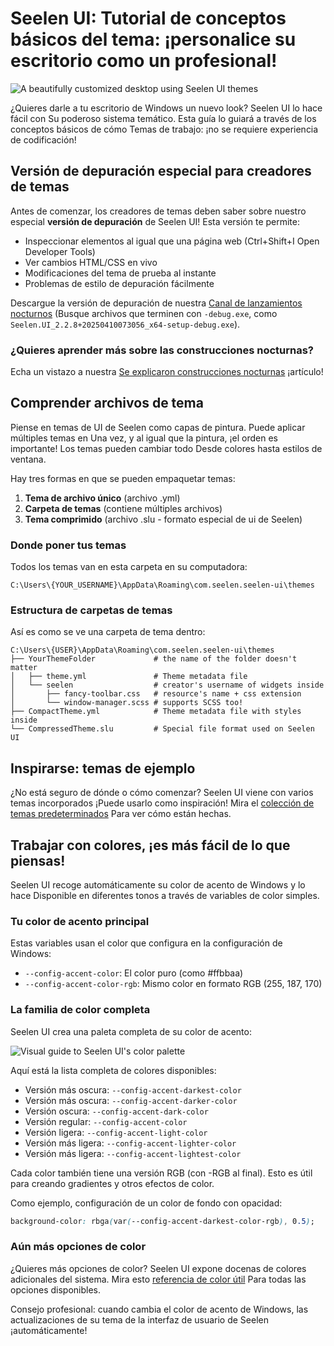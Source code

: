 # Seelen UI: Tutorial de conceptos básicos del tema: ¡personalice su escritorio como un profesional!

![A beautifully customized desktop using Seelen UI themes](https://raw.githubusercontent.com/Seelen-Inc/sl-blogs/refs/heads/master/blog/seelen-ui-theme-tutorial/image.png)

¿Quieres darle a tu escritorio de Windows un nuevo look? Seelen UI lo hace fácil
con Su poderoso sistema temático. Esta guía lo guiará a través de los conceptos
básicos de cómo Temas de trabajo: ¡no se requiere experiencia de codificación!

## Versión de depuración especial para creadores de temas

Antes de comenzar, los creadores de temas deben saber sobre nuestro especial
**versión de depuración** de Seelen UI! Esta versión te permite:

- Inspeccionar elementos al igual que una página web (Ctrl+Shift+I Open
  Developer Tools)
- Ver cambios HTML/CSS en vivo
- Modificaciones del tema de prueba al instante
- Problemas de estilo de depuración fácilmente

Descargue la versión de depuración de nuestra
[Canal de lanzamientos nocturnos](https://seelen.io/apps/seelen-ui/releases/nightly)
(Busque archivos que terminen con `-debug.exe`, como
`Seelen.UI_2.2.8+20250410073056_x64-setup-debug.exe`).

### ¿Quieres aprender más sobre las construcciones nocturnas?

Echa un vistazo a nuestra
[Se explicaron construcciones nocturnas](https://seelen.io/blog/seelen-ui-nightly)
¡artículo!

## Comprender archivos de tema

Piense en temas de UI de Seelen como capas de pintura. Puede aplicar múltiples
temas en Una vez, y al igual que la pintura, ¡el orden es importante! Los temas
pueden cambiar todo Desde colores hasta estilos de ventana.

Hay tres formas en que se pueden empaquetar temas:

1. **Tema de archivo único** (archivo .yml)
2. **Carpeta de temas** (contiene múltiples archivos)
3. **Tema comprimido** (archivo .slu - formato especial de ui de Seelen)

### Donde poner tus temas

Todos los temas van en esta carpeta en su computadora:

```text
C:\Users\{YOUR_USERNAME}\AppData\Roaming\com.seelen.seelen-ui\themes
```

### Estructura de carpetas de temas

Así es como se ve una carpeta de tema dentro:

```text
C:\Users\{USER}\AppData\Roaming\com.seelen.seelen-ui\themes
├── YourThemeFolder             # the name of the folder doesn't matter
│   ├── theme.yml               # Theme metadata file
│   └── seelen                  # creator's username of widgets inside
│       ├── fancy-toolbar.css   # resource's name + css extension
│       └── window-manager.scss # supports SCSS too!
├── CompactTheme.yml            # Theme metadata file with styles inside
└── CompressedTheme.slu         # Special file format used on Seelen UI
```

## Inspirarse: temas de ejemplo

¿No está seguro de dónde o cómo comenzar? Seelen UI viene con varios temas
incorporados ¡Puede usarlo como inspiración! Mira el
[colección de temas predeterminados](https://github.com/eythaann/Seelen-UI/tree/master/static/themes)
Para ver cómo están hechas.

## Trabajar con colores, ¡es más fácil de lo que piensas!

Seelen UI recoge automáticamente su color de acento de Windows y lo hace
Disponible en diferentes tonos a través de variables de color simples.

### Tu color de acento principal

Estas variables usan el color que configura en la configuración de Windows:

- `--config-accent-color`: El color puro (como #ffbbaa)
- `--config-accent-color-rgb`: Mismo color en formato RGB (255, 187, 170)

### La familia de color completa

Seelen UI crea una paleta completa de su color de acento:

![Visual guide to Seelen UI's color palette](https://raw.githubusercontent.com/Seelen-Inc/sl-blogs/refs/heads/master/blog/seelen-ui-theme-tutorial/colors.png)

Aquí está la lista completa de colores disponibles:

- Versión más oscura: `--config-accent-darkest-color`
- Versión más oscura: `--config-accent-darker-color`
- Versión oscura: `--config-accent-dark-color`
- Versión regular: `--config-accent-color`
- Versión ligera: `--config-accent-light-color`
- Versión más ligera: `--config-accent-lighter-color`
- Versión más ligera: `--config-accent-lightest-color`

Cada color también tiene una versión RGB (con -RGB al final). Esto es útil para
creando gradientes y otros efectos de color.

Como ejemplo, configuración de un color de fondo con opacidad:

```css
background-color: rbga(var(--config-accent-darkest-color-rgb), 0.5);
```

### Aún más opciones de color

¿Quieres más opciones de color? Seelen UI expone docenas de colores adicionales
del sistema. Mira esto
[referencia de color útil](https://gist.github.com/eythaann/cd9a3cda0206ce23a17f5ea00ec2ba06)
Para todas las opciones disponibles.

Consejo profesional: cuando cambia el color de acento de Windows, las
actualizaciones de su tema de la interfaz de usuario de Seelen ¡automáticamente!
